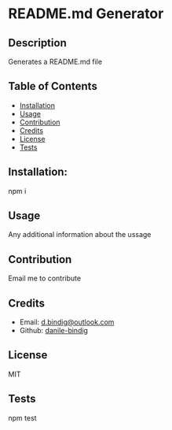 # README.md Generator
  ## Description
  Generates a README.md file
  ## Table of Contents
  - [Installation](#installation)
  - [Usage](#usage)
  - [Contribution](#contribution)
  - [Credits](#credits)
  - [License](#license)
  - [Tests](#tests)
  ## Installation:
  npm i
  ## Usage
  Any additional information about the ussage
  ## Contribution
  Email me to contribute
  ## Credits
  - Email: d.bindig@outlook.com
  - Github: [danile-bindig](https://github.com/danile-bindig)
  ## License
  MIT
  ## Tests
  npm test
